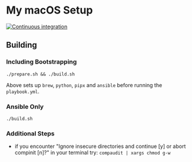# My macOS Setup

[![Continuous integration](https://github.com/onlifeltd/my-macos-setup/actions/workflows/main.yml/badge.svg?branch=main)](https://github.com/onlifeltd/my-macos-setup/actions/workflows/main.yml)

## Building

### Including Bootstrapping

```
./prepare.sh && ./build.sh
```

Above sets up `brew`, `python`, `pipx` and `ansible` before running the `playbook.yml`.

### Ansible Only

```
./build.sh
```

### Additional Steps

* if you encounter "Ignore insecure directories and continue [y] or abort compinit [n]?" in your terminal try: `compaudit | xargs chmod g-w`
